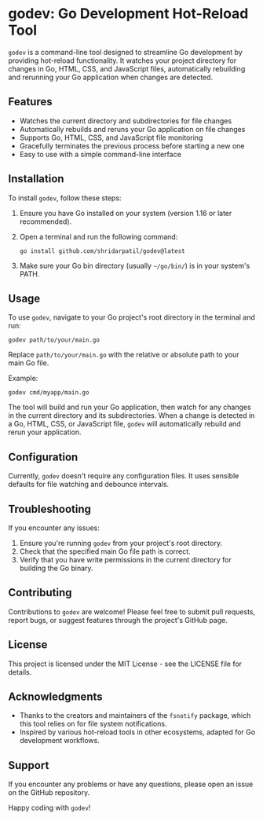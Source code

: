 # godev: Go Development Hot-Reload Tool

`godev` is a command-line tool designed to streamline Go development by providing hot-reload functionality. It watches your project directory for changes in Go, HTML, CSS, and JavaScript files, automatically rebuilding and rerunning your Go application when changes are detected.

## Features

- Watches the current directory and subdirectories for file changes
- Automatically rebuilds and reruns your Go application on file changes
- Supports Go, HTML, CSS, and JavaScript file monitoring
- Gracefully terminates the previous process before starting a new one
- Easy to use with a simple command-line interface

## Installation

To install `godev`, follow these steps:

1. Ensure you have Go installed on your system (version 1.16 or later recommended).

2. Open a terminal and run the following command:

   ```
   go install github.com/shridarpatil/godev@latest
   ```

3. Make sure your Go bin directory (usually `~/go/bin/`) is in your system's PATH.

## Usage

To use `godev`, navigate to your Go project's root directory in the terminal and run:

```
godev path/to/your/main.go
```

Replace `path/to/your/main.go` with the relative or absolute path to your main Go file.

Example:

```
godev cmd/myapp/main.go
```

The tool will build and run your Go application, then watch for any changes in the current directory and its subdirectories. When a change is detected in a Go, HTML, CSS, or JavaScript file, `godev` will automatically rebuild and rerun your application.

## Configuration

Currently, `godev` doesn't require any configuration files. It uses sensible defaults for file watching and debounce intervals.

## Troubleshooting

If you encounter any issues:

1. Ensure you're running `godev` from your project's root directory.
2. Check that the specified main Go file path is correct.
3. Verify that you have write permissions in the current directory for building the Go binary.

## Contributing

Contributions to `godev` are welcome! Please feel free to submit pull requests, report bugs, or suggest features through the project's GitHub page.

## License

This project is licensed under the MIT License - see the LICENSE file for details.

## Acknowledgments

- Thanks to the creators and maintainers of the `fsnotify` package, which this tool relies on for file system notifications.
- Inspired by various hot-reload tools in other ecosystems, adapted for Go development workflows.

## Support

If you encounter any problems or have any questions, please open an issue on the GitHub repository.

Happy coding with `godev`!
